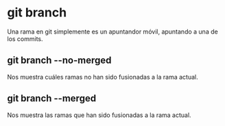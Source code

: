 # git branch

Una rama en git simplemente es un apuntandor móvil, apuntando a una de los commits.

## git branch --no-merged

Nos muestra cuáles ramas no han sido fusionadas a la rama actual.

## git branch --merged

Nos muestra las ramas que han sido fusionadas a la rama actual.